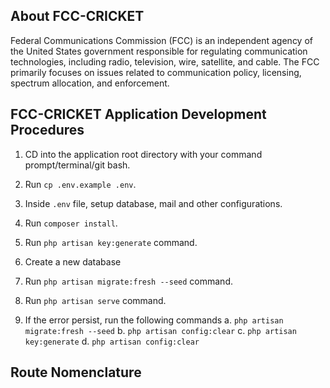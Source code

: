 ## About FCC-CRICKET

Federal Communications Commission (FCC) is an independent agency of the United States government responsible for regulating communication technologies, including radio, television, wire, satellite, and cable. The FCC primarily focuses on issues related to communication policy, licensing, spectrum allocation, and enforcement.

## FCC-CRICKET Application Development Procedures

1. CD into the application root directory with your command prompt/terminal/git bash.

2. Run `cp .env.example .env`.

3. Inside `.env` file, setup database, mail and other configurations.

4. Run `composer install`.

5. Run `php artisan key:generate` command.

6. Create a new database

7. Run `php artisan migrate:fresh --seed` command.

8. Run `php artisan serve` command.

8. If the error persist, run the following commands
a. `php artisan migrate:fresh --seed`
b. `php artisan config:clear`
c. `php artisan key:generate`
d. `php artisan config:clear`

## Route Nomenclature